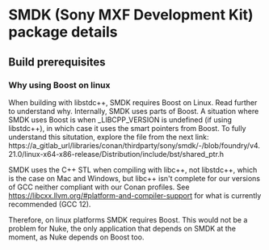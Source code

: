 # SMDK (Sony MXF Development Kit) package details

## Build prerequisites
### Why using Boost on linux
When building with libstdc++, SMDK requires Boost on Linux. Read further to understand why.
Internally, SMDK uses parts of Boost. A situation where SMDK uses Boost is when _LIBCPP_VERSION is undefined (if using libstdc++), in which case it uses the smart pointers from Boost. To fully understand this situtation, explore the file from the next link: https://a_gitlab_url/libraries/conan/thirdparty/sony/smdk/-/blob/foundry/v4.21.0/linux-x64-x86-release/Distribution/include/bst/shared_ptr.h

SMDK uses the C++ STL when compiling with libc++, not libstdc++, which is the case on Mac and Windows, but libc++ isn't complete for our versions of GCC neither compliant with our Conan profiles. See https://libcxx.llvm.org/#platform-and-compiler-support for what is currently recommended (GCC 12). 

Therefore, on linux platforms SMDK requires Boost. This would not be a problem for Nuke, the only application that depends on SMDK at the moment, as Nuke depends on Boost too.
